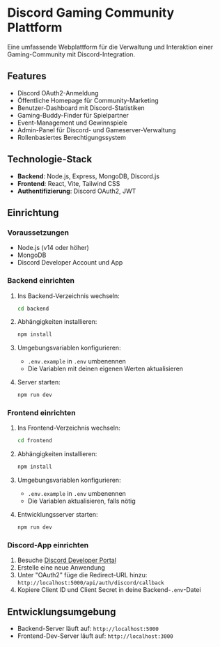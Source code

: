 # Discord Gaming Community Plattform

Eine umfassende Webplattform für die Verwaltung und Interaktion einer Gaming-Community mit Discord-Integration.

## Features

- Discord OAuth2-Anmeldung
- Öffentliche Homepage für Community-Marketing
- Benutzer-Dashboard mit Discord-Statistiken
- Gaming-Buddy-Finder für Spielpartner
- Event-Management und Gewinnspiele
- Admin-Panel für Discord- und Gameserver-Verwaltung
- Rollenbasiertes Berechtigungssystem

## Technologie-Stack

- **Backend**: Node.js, Express, MongoDB, Discord.js
- **Frontend**: React, Vite, Tailwind CSS
- **Authentifizierung**: Discord OAuth2, JWT

## Einrichtung

### Voraussetzungen

- Node.js (v14 oder höher)
- MongoDB
- Discord Developer Account und App

### Backend einrichten

1. Ins Backend-Verzeichnis wechseln:

   ```bash
   cd backend
   ```

2. Abhängigkeiten installieren:

   ```bash
   npm install
   ```

3. Umgebungsvariablen konfigurieren:

   - `.env.example` in `.env` umbenennen
   - Die Variablen mit deinen eigenen Werten aktualisieren

4. Server starten:
   ```bash
   npm run dev
   ```

### Frontend einrichten

1. Ins Frontend-Verzeichnis wechseln:

   ```bash
   cd frontend
   ```

2. Abhängigkeiten installieren:

   ```bash
   npm install
   ```

3. Umgebungsvariablen konfigurieren:

   - `.env.example` in `.env` umbenennen
   - Die Variablen aktualisieren, falls nötig

4. Entwicklungsserver starten:
   ```bash
   npm run dev
   ```

### Discord-App einrichten

1. Besuche [Discord Developer Portal](https://discord.com/developers/applications)
2. Erstelle eine neue Anwendung
3. Unter "OAuth2" füge die Redirect-URL hinzu: `http://localhost:5000/api/auth/discord/callback`
4. Kopiere Client ID und Client Secret in deine Backend-`.env`-Datei

## Entwicklungsumgebung

- Backend-Server läuft auf: `http://localhost:5000`
- Frontend-Dev-Server läuft auf: `http://localhost:3000`
